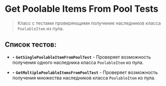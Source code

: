 ﻿# Get Poolable Items From Pool Tests

> Класс с тестами проверяющими получение наследников класса `PoolableItem` из пула.

## Список тестов:

- **-** **`GetSinglePoolableItemFromPoolTest`** - Проверяет возможность получения одного наследника класса `PoolableItem` из пула.


- **-** **`GetMultiplePoolableItemsFromPoolTest`** - Проверяет возможность получения множества наследников класса `PoolableItem` из пула.